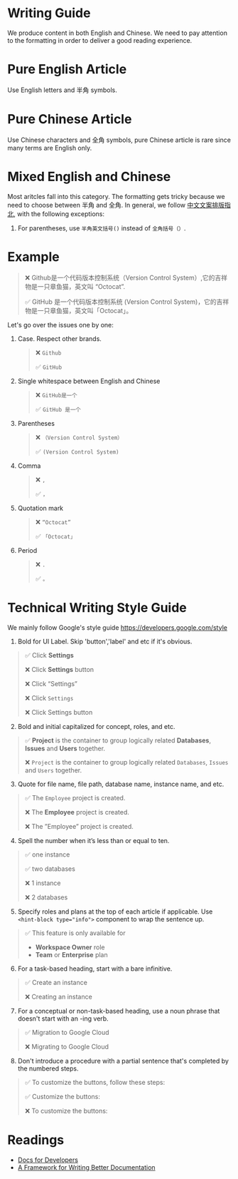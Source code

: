 # Writing Guide

We produce content in both English and Chinese. We need to pay attention to the formatting in order to deliver a good reading experience.

# Pure English Article

Use English letters and 半角 symbols.

# Pure Chinese Article

Use Chinese characters and 全角 symbols, pure Chinese article is rare since many terms are English only.

# Mixed English and Chinese

Most aritcles fall into this category. The formatting gets tricky because we need to choose between 半角 and 全角. In general, we follow [中文文案排版指北](https://github.com/sparanoid/chinese-copywriting-guidelines/blob/master/README.zh-Hans.md), with the following exceptions:

1. For parentheses, use `半角英文括号()` instead of `全角括号（）`.

# Example

> ❌ Github是一个代码版本控制系统（Version Control System）,它的吉祥物是一只章鱼猫，英文叫 “Octocat”.
>
> ✅ GitHub 是一个代码版本控制系统 (Version Control System)，它的吉祥物是一只章鱼猫，英文叫「Octocat」。

Let's go over the issues one by one:

1. Case. Respect other brands.
   > ❌ `Github`
   >
   > ✅ `GitHub`
1. Single whitespace between English and Chinese
   > ❌ `GitHub是一个`
   >
   > ✅ `GitHub 是一个`
1. Parentheses
   > ❌ `（Version Control System）`
   >
   > ✅ `(Version Control System)`
1. Comma
   > ❌ `,`
   >
   > ✅ `，`
1. Quotation mark
   > ❌ `“Octocat”`
   >
   > ✅ `「Octocat」`
1. Period
   > ❌ `.`
   >
   > ✅ `。`

# Technical Writing Style Guide

We mainly follow Google's style guide https://developers.google.com/style

1. Bold for UI Label. Skip 'button','label' and etc if it's obvious.

> ✅ Click **Settings**
>
> ❌ Click **Settings** button
>
> ❌ Click “Settings”
>
> ❌ Click `Settings`
>
> ❌ Click Settings button


2. Bold and initial capitalized for concept, roles, and etc. 

> ✅ **Project** is the container to group logically related **Databases**, **Issues** and **Users** together.  
>
> ❌ `Project` is the container to group logically related `Databases`, `Issues` and `Users` together.  


3. Quote for file name, file path, database name, instance name, and etc.

> ✅ The `Employee` project is created. 
>
> ❌ The **Employee** project is created.
>
> ❌ The ”Employee” project is created.


4. Spell the number when it’s less than or equal to ten.

> ✅ one instance
>
> ✅ two databases
>
> ❌ 1 instance
>
> ❌ 2 databases

5. Specify roles and plans at the top of each article if applicable. Use `<hint-block type="info">` component to wrap the sentence up.

> ✅ 
> This feature is only available for 
> - **Workspace Owner** role 
> - **Team** or **Enterprise** plan

6. For a task-based heading, start with a bare infinitive.
> ✅ Create an instance
>
> ❌ Creating an instance

7. For a conceptual or non-task-based heading, use a noun phrase that doesn't start with an -ing verb.
> ✅ Migration to Google Cloud
> 
> ❌ Migrating to Google Cloud        

8. Don't introduce a procedure with a partial sentence that's completed by the numbered steps.
> ✅ To customize the buttons, follow these steps:
> 
> ✅ Customize the buttons:
> 
> ❌ To customize the buttons:        

# Readings

- [Docs for Developers](https://docsfordevelopers.com)
- [A Framework for Writing Better Documentation](https://documentation.divio.com/structure)
